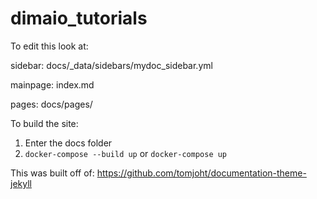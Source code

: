 # dimaio_tutorials


To edit this look at:

sidebar: docs/_data/sidebars/mydoc_sidebar.yml

mainpage: index.md

pages: docs/pages/


To build the site:
1.  Enter the docs folder
2.  `docker-compose --build up` or `docker-compose up`

This was built off of:
https://github.com/tomjoht/documentation-theme-jekyll
